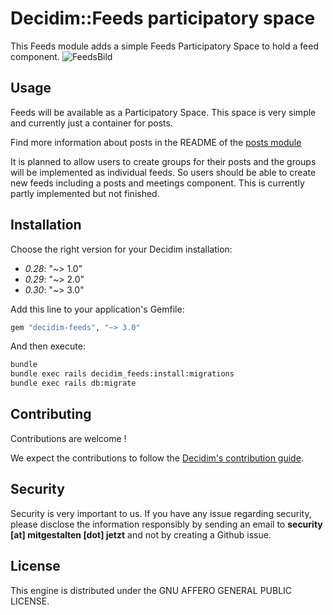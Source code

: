 # Decidim::Feeds participatory space

This Feeds module adds a simple Feeds Participatory Space to hold a feed component.
![FeedsBild](https://github.com/user-attachments/assets/37a13dea-187d-4b48-9e80-5cfc04c462ed)


## Usage

Feeds will be available as a Participatory Space. This space is very simple and currently just a container for posts.

Find more information about posts in the README of the [posts module](https://github.com/DecidimAustria/decidim-module-posts)

It is planned to allow users to create groups for their posts and the groups will be implemented as individual feeds. So users should be able to create new feeds including a posts and meetings component. This is currently partly implemented but not finished.

## Installation

Choose the right version for your Decidim installation:

 - *0.28*: "~> 1.0"
 - *0.29*: "~> 2.0"
 - *0.30*: "~> 3.0"

Add this line to your application's Gemfile:

```ruby
gem "decidim-feeds", "~> 3.0"
```

And then execute:

```bash
bundle
bundle exec rails decidim_feeds:install:migrations
bundle exec rails db:migrate
```

## Contributing

Contributions are welcome !

We expect the contributions to follow the [Decidim's contribution guide](https://github.com/decidim/decidim/blob/develop/CONTRIBUTING.adoc).

## Security

Security is very important to us. If you have any issue regarding security, please disclose the information responsibly by sending an email to __security [at] mitgestalten [dot] jetzt__ and not by creating a Github issue.

## License

This engine is distributed under the GNU AFFERO GENERAL PUBLIC LICENSE.
